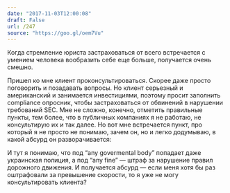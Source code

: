 ```yaml
---
date: "2017-11-03T12:00:08"
draft: False
url: /247
source: "https://goo.gl/oem7Vu"
---
```


Когда стремление юриста застраховаться от всего встречается с умением человека вообразить себе еще больше, получается очень смешно.

Пришел ко мне клиент проконсультироваться. Скорее даже просто поговорить и позадавать вопросы. Но клиент серьезный и американский и занимается инвестициями, поэтому просит заполнить compliance опросник, чтобы застраховаться от обвинений в нарушении требований SEC. Мне не сложно, конечно, отметить правильные пункты, тем более, что в публичных компаниях я не работаю, не консультирую их и так далее. Но вот мне встречается пункт, про который я не просто не понимаю, зачем он, но и легко додумываю, в какой абсурд он разворачивается:



И тут я понимаю, что под “any govermental body” попадает даже украинская полиция, а под “any fine” — штраф за нарушение правил дорожного движения. И получается абсурд — если меня хотя бы раз оштрафовали за превышение скорости, то я уже не могу консультировать клиента?
